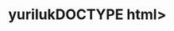 # yurilukDOCTYPE html>
<html lang="en">
<!  <head>
    <script src="https://cdnjs.cloudflare.com/ajax/libs/p5.js/1.9.1/p5.js"></script>
    <script src="https://cdnjs.cloudflare.com/ajax/libs/p5.js/1.9.1/addons/p5.sound.min.js"></script>
    <link rel="stylesheet" type="text/css" href="style.css">
    <meta charset="utf-8" />

  </head>
  <body>
    <main>  
    </main>
    <script src="sketch.js"></script>
    <script src="p5.collide2d.js"></script>
  </body>
</html>
